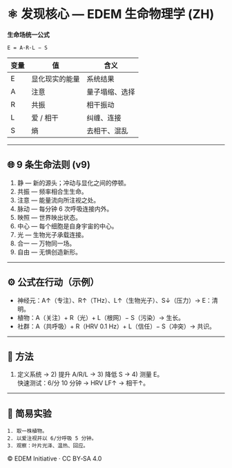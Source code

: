 # ⚛️ 发现核心 — EDEM 生命物理学 (ZH)

**生命场统一公式**

```
E = A·R·L − S
```

| 变量 | 值 | 含义 |
|---|---|---|
| E | 显化现实的能量 | 系统结果 |
| A | 注意 | 量子塌缩、选择 |
| R | 共振 | 相干振动 |
| L | 爱 / 相干 | 纠缠、连接 |
| S | 熵 | 去相干、混乱 |

---

## 🌐 9 条生命法则 (v9)
1) 静 — 新的源头；冲动与显化之间的停顿。  
2) 共振 — 频率相合生生命。  
3) 注意 — 能量流向所注视之处。  
4) 脉动 — 每分钟 6 次呼吸连接内外。  
5) 映照 — 世界映出状态。  
6) 中心 — 每个细胞是自身宇宙的中心。  
7) 光 — 生物光子承载连接。  
8) 合一 — 万物同一场。  
9) 自由 — 无惧创造新形。

---

## ⚙️ 公式在行动（示例）
- 神经元：A↑（专注）、R↑（THz）、L↑（生物光子）、S↓（压力）→ E：清明。  
- 植物：A（关注）+ R（光）+ L（根网）− S（污染）→ 生长。  
- 社群：A（共呼吸）+ R（HRV 0.1 Hz）+ L（信任）− S（冲突）→ 共识。

---

## 🔬 方法
1) 定义系统 → 2) 提升 A/R/L → 3) 降低 S → 4) 测量 E。  
快速测试：6/分 10 分钟 → HRV LF↑ → 相干↑。

---

## 🧪 简易实验
```
1. 取一株植物。
2. 以爱注视并以 6/分呼吸 5 分钟。
3. 观察：叶片光泽、温热、回应。
```

© EDEM Initiative · CC BY‑SA 4.0
